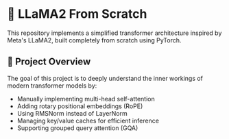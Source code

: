 # 🦙 LLaMA2 From Scratch

This repository implements a simplified transformer architecture inspired by Meta's LLaMA2, built completely from scratch using PyTorch.

## 🚀 Project Overview

The goal of this project is to deeply understand the inner workings of modern transformer models by:

- Manually implementing multi-head self-attention
- Adding rotary positional embeddings (RoPE)
- Using RMSNorm instead of LayerNorm
- Managing key/value caches for efficient inference
- Supporting grouped query attention (GQA)
